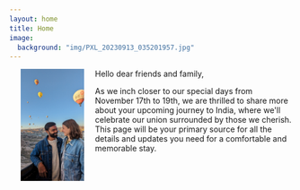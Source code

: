 ```yaml
---
layout: home
title: Home
image:
  background: "img/PXL_20230913_035201957.jpg"
---
```


<img src="img/PXL_20230913_035201957.jpg" alt="Imke and Parichay" align="left" height="200" style="vertical-align:middle;margin:0px 20px">

Hello dear friends and family,

As we inch closer to our special days from November 17th to 19th, we are thrilled to share more about your upcoming journey to India, where we'll celebrate our union surrounded by those we cherish. This page will be your primary source for all the details and updates you need for a comfortable and memorable stay.


